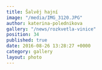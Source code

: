 ```yaml
---
title: Šalvěj hajní
image: "/media/IMG_3120.JPG"
author: katerina-polednikova
gallery: "/news/rozkvetla-vinice"
position: 34
published: true
date: 2016-08-26 13:28:27 +0000
category: gallery
layout: photo
---
```

